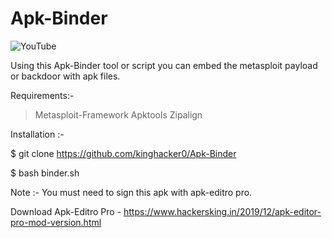 # Apk-Binder

![YouTube](https://youtu.be/OuqFxGhBSGU)

Using this Apk-Binder tool or script you can embed the metasploit payload or backdoor with apk files.

Requirements:-
> Metasploit-Framework
> Apktools
>Zipalign

Installation :-

$ git clone https://github.com/kinghacker0/Apk-Binder

$ bash binder.sh

Note :- You must need to sign this apk with apk-editro pro.

Download Apk-Editro Pro - https://www.hackersking.in/2019/12/apk-editor-pro-mod-version.html
